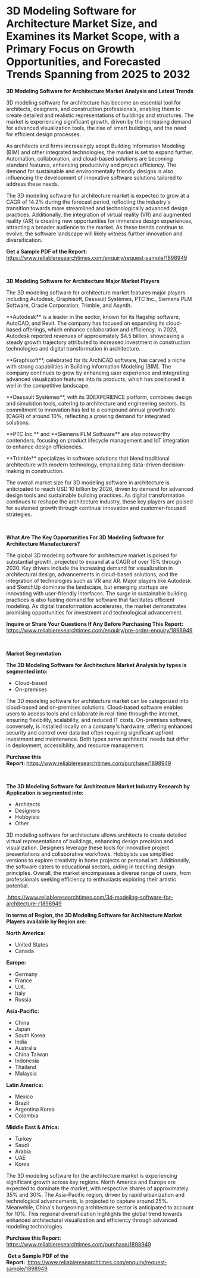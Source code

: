 <p><h1>3D Modeling Software for Architecture Market Size, and Examines its Market Scope, with a Primary Focus on Growth Opportunities, and Forecasted Trends Spanning from 2025 to 2032</h1></p><p><strong>3D Modeling Software for Architecture Market Analysis and Latest Trends</strong></p>
<p><p>3D modeling software for architecture has become an essential tool for architects, designers, and construction professionals, enabling them to create detailed and realistic representations of buildings and structures. The market is experiencing significant growth, driven by the increasing demand for advanced visualization tools, the rise of smart buildings, and the need for efficient design processes. </p><p>As architects and firms increasingly adopt Building Information Modeling (BIM) and other integrated technologies, the market is set to expand further. Automation, collaboration, and cloud-based solutions are becoming standard features, enhancing productivity and project efficiency. The demand for sustainable and environmentally friendly designs is also influencing the development of innovative software solutions tailored to address these needs.</p><p>The 3D modeling software for architecture market is expected to grow at a CAGR of 14.2% during the forecast period, reflecting the industry's transition towards more streamlined and technologically advanced design practices. Additionally, the integration of virtual reality (VR) and augmented reality (AR) is creating new opportunities for immersive design experiences, attracting a broader audience to the market. As these trends continue to evolve, the software landscape will likely witness further innovation and diversification.</p></p>
<p><strong>Get a Sample PDF of the Report:&nbsp;</strong> <a href="https://www.reliableresearchtimes.com/enquiry/request-sample/1898949?utm_campaign=2758&utm_medium=2&utm_source=Github&utm_content=ia&utm_term=19042025&utm_id=3d-modeling-software-for-architecture">https://www.reliableresearchtimes.com/enquiry/request-sample/1898949</a></p>
<p>&nbsp;</p>
<p><strong>3D Modeling Software for Architecture Major Market Players</strong></p>
<p><p>The 3D modeling software for architecture market features major players including Autodesk, Graphisoft, Dassault Systèmes, PTC Inc., Siemens PLM Software, Oracle Corporation, Trimble, and Asynth. </p><p>**Autodesk** is a leader in the sector, known for its flagship software, AutoCAD, and Revit. The company has focused on expanding its cloud-based offerings, which enhance collaboration and efficiency. In 2023, Autodesk reported revenues of approximately $4.5 billion, showcasing a steady growth trajectory attributed to increased investment in construction technologies and digital transformation in architecture.</p><p>**Graphisoft**, celebrated for its ArchiCAD software, has carved a niche with strong capabilities in Building Information Modeling (BIM). The company continues to grow by enhancing user experience and integrating advanced visualization features into its products, which has positioned it well in the competitive landscape.</p><p>**Dassault Systèmes**, with its 3DEXPERIENCE platform, combines design and simulation tools, catering to architecture and engineering sectors. Its commitment to innovation has led to a compound annual growth rate (CAGR) of around 10%, reflecting a growing demand for integrated solutions.</p><p>**PTC Inc.** and **Siemens PLM Software** are also noteworthy contenders, focusing on product lifecycle management and IoT integration to enhance design efficiencies. </p><p>**Trimble** specializes in software solutions that blend traditional architecture with modern technology, emphasizing data-driven decision-making in construction. </p><p>The overall market size for 3D modeling software in architecture is anticipated to reach USD 10 billion by 2026, driven by demand for advanced design tools and sustainable building practices. As digital transformation continues to reshape the architecture industry, these key players are poised for sustained growth through continual innovation and customer-focused strategies.</p></p>
<p>&nbsp;</p>
<p><strong>What Are The Key Opportunities For 3D Modeling Software for Architecture Manufacturers?</strong></p>
<p><p>The global 3D modeling software for architecture market is poised for substantial growth, projected to expand at a CAGR of over 15% through 2030. Key drivers include the increasing demand for visualization in architectural design, advancements in cloud-based solutions, and the integration of technologies such as VR and AR. Major players like Autodesk and SketchUp dominate the landscape, but emerging startups are innovating with user-friendly interfaces. The surge in sustainable building practices is also fueling demand for software that facilitates efficient modeling. As digital transformation accelerates, the market demonstrates promising opportunities for investment and technological advancement.</p></p>
<p><strong>Inquire or Share Your Questions If Any Before Purchasing This Report:</strong> <a href="https://www.reliableresearchtimes.com/enquiry/pre-order-enquiry/1898949?utm_campaign=2758&utm_medium=2&utm_source=Github&utm_content=ia&utm_term=19042025&utm_id=3d-modeling-software-for-architecture">https://www.reliableresearchtimes.com/enquiry/pre-order-enquiry/1898949</a></p>
<p>&nbsp;</p>
<p><strong>Market Segmentation</strong></p>
<p><strong>The 3D Modeling Software for Architecture Market Analysis by types is segmented into:</strong></p>
<p><ul><li>Cloud-based</li><li>On-premises</li></ul></p>
<p><p>The 3D modeling software for architecture market can be categorized into cloud-based and on-premises solutions. Cloud-based software enables users to access tools and collaborate in real-time through the internet, ensuring flexibility, scalability, and reduced IT costs. On-premises software, conversely, is installed locally on a company's hardware, offering enhanced security and control over data but often requiring significant upfront investment and maintenance. Both types serve architects’ needs but differ in deployment, accessibility, and resource management.</p></p>
<p><strong>Purchase this Report:&nbsp;</strong><a href="https://www.reliableresearchtimes.com/purchase/1898949?utm_campaign=2758&utm_medium=2&utm_source=Github&utm_content=ia&utm_term=19042025&utm_id=3d-modeling-software-for-architecture">https://www.reliableresearchtimes.com/purchase/1898949</a></p>
<p>&nbsp;</p>
<p><strong>The 3D Modeling Software for Architecture Market Industry Research by Application is segmented into:</strong></p>
<p><ul><li>Architects</li><li>Designers</li><li>Hobbyists</li><li>Other</li></ul></p>
<p><p>3D modeling software for architecture allows architects to create detailed virtual representations of buildings, enhancing design precision and visualization. Designers leverage these tools for innovative project presentations and collaborative workflows. Hobbyists use simplified versions to explore creativity in home projects or personal art. Additionally, the software caters to educational sectors, aiding in teaching design principles. Overall, the market encompasses a diverse range of users, from professionals seeking efficiency to enthusiasts exploring their artistic potential.</p></p>
<p><a href="https://www.reliableresearchtimes.com/3d-modeling-software-for-architecture-r1898949?utm_campaign=2758&utm_medium=2&utm_source=Github&utm_content=ia&utm_term=19042025&utm_id=3d-modeling-software-for-architecture">&nbsp;https://www.reliableresearchtimes.com/3d-modeling-software-for-architecture-r1898949</a></p>
<p><strong>In terms of Region, the 3D Modeling Software for Architecture Market Players available by Region are:</strong></p>
<p>
    <p> <strong> North America: </strong>
        <ul>
            <li>United States</li>
            <li>Canada</li>
        </ul>
        </p> 
    <p> <strong> Europe: </strong>
        <ul>
            <li>Germany</li>
            <li>France</li>
            <li>U.K.</li>
            <li>Italy</li>
            <li>Russia</li>
        </ul>
        </p> 
    <p> <strong> Asia-Pacific: </strong>
        <ul>
            <li>China</li>
            <li>Japan</li>
            <li>South Korea</li>
            <li>India</li>
            <li>Australia</li>
            <li>China Taiwan</li>
            <li>Indonesia</li>
            <li>Thailand</li>
            <li>Malaysia</li>
        </ul>
        </p> 
    <p> <strong> Latin America: </strong>
        <ul>
            <li>Mexico</li>
            <li>Brazil</li>
            <li>Argentina Korea</li>
            <li>Colombia</li>
        </ul>
        </p> 
    <p> <strong> Middle East & Africa: </strong>
        <ul>
            <li>Turkey</li>
            <li>Saudi</li>
            <li>Arabia</li>
            <li>UAE</li>
            <li>Korea</li>
        </ul>
    </p>
    </p>
<p><p>The 3D modeling software for the architecture market is experiencing significant growth across key regions. North America and Europe are expected to dominate the market, with respective shares of approximately 35% and 30%. The Asia-Pacific region, driven by rapid urbanization and technological advancements, is projected to capture around 25%. Meanwhile, China's burgeoning architecture sector is anticipated to account for 10%. This regional diversification highlights the global trend towards enhanced architectural visualization and efficiency through advanced modeling technologies.</p></p>
<p><strong>Purchase this Report: </strong><a href="https://www.reliableresearchtimes.com/purchase/1898949?utm_campaign=2758&utm_medium=2&utm_source=Github&utm_content=ia&utm_term=19042025&utm_id=3d-modeling-software-for-architecture">https://www.reliableresearchtimes.com/purchase/1898949</a></p>
<p>&nbsp;<strong>Get a Sample PDF of the Report:&nbsp;&nbsp;</strong><a href="https://www.reliableresearchtimes.com/enquiry/request-sample/1898949?utm_campaign=2758&utm_medium=2&utm_source=Github&utm_content=ia&utm_term=19042025&utm_id=3d-modeling-software-for-architecture">https://www.reliableresearchtimes.com/enquiry/request-sample/1898949</a></p>
<p><strong></strong></p>
<p><p></p><p></p><p></p></p>